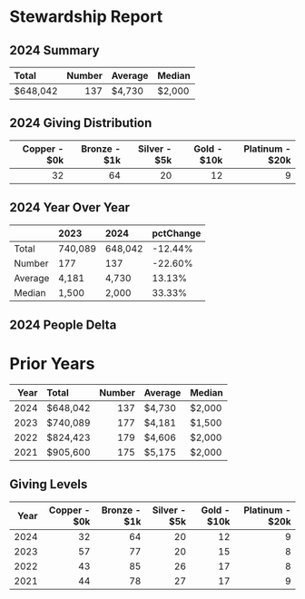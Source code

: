 # Stewardship Report 

## 2024 Summary
| Total    |   Number | Average   | Median   |
|:---------|---------:|:----------|:---------|
| $648,042 |      137 | $4,730    | $2,000   |

## 2024 Giving Distribution
|   Copper -   $0k |   Bronze -   $1k |   Silver -   $5k |   Gold   -   $10k |   Platinum - $20k |
|-----------------:|-----------------:|-----------------:|------------------:|------------------:|
|               32 |               64 |               20 |                12 |                 9 |
## 2024 Year Over Year 
|         | 2023    | 2024    | pctChange   |
|:--------|:--------|:--------|:------------|
| Total   | 740,089 | 648,042 | -12.44%     |
| Number  | 177     | 137     | -22.60%     |
| Average | 4,181   | 4,730   | 13.13%      |
| Median  | 1,500   | 2,000   | 33.33%      |
## 2024 People Delta 


# Prior Years 

|   Year | Total    |   Number | Average   | Median   |
|-------:|:---------|---------:|:----------|:---------|
|   2024 | $648,042 |      137 | $4,730    | $2,000   |
|   2023 | $740,089 |      177 | $4,181    | $1,500   |
|   2022 | $824,423 |      179 | $4,606    | $2,000   |
|   2021 | $905,600 |      175 | $5,175    | $2,000   |
## Giving Levels 

|   Year |   Copper -   $0k |   Bronze -   $1k |   Silver -   $5k |   Gold   -   $10k |   Platinum - $20k |
|-------:|-----------------:|-----------------:|-----------------:|------------------:|------------------:|
|   2024 |               32 |               64 |               20 |                12 |                 9 |
|   2023 |               57 |               77 |               20 |                15 |                 8 |
|   2022 |               43 |               85 |               26 |                17 |                 8 |
|   2021 |               44 |               78 |               27 |                17 |                 9 |
